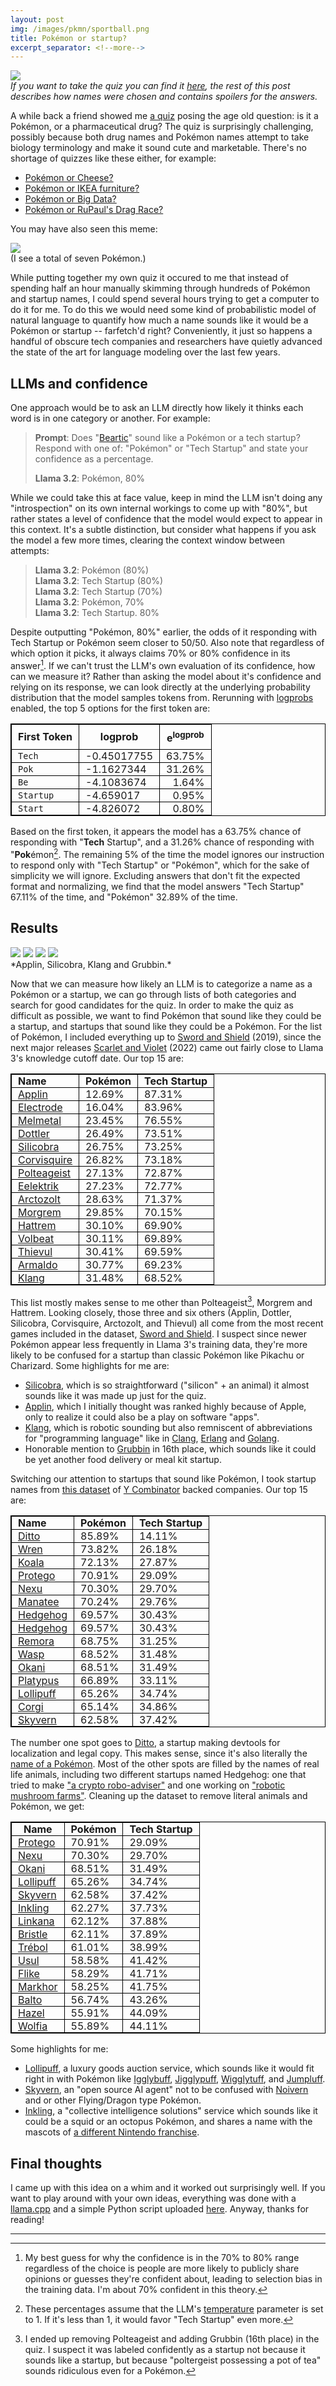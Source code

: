 ```yaml
---
layout: post
img: /images/pkmn/sportball.png
title: Pokémon or startup?
excerpt_separator: <!--more-->
---
```


[![](/images/pkmn/sporcle.jpg)](https://www.sporcle.com/games/netcat/pokemon-or-startup-quiz)<br>
*If you want to take the quiz you can find it [here](https://www.sporcle.com/games/netcat/pokemon-or-startup-quiz), the*
*rest of this post describes how names were chosen and contains spoilers for the answers.*
<!--more-->

A while back a friend showed me [a quiz](https://www.bizjournals.com/boston/pulse/quiz/is-it-a-drug-or-is-it-a-pokemon/15969731)
posing the age old question: is it a Pokémon, or a pharmaceutical drug? The quiz
is surprisingly challenging, possibly because both drug names and Pokémon names
attempt to take biology terminology and make it sound cute and marketable. There's
no shortage of quizzes like these either, for example:
* [Pokémon or Cheese?](https://www.sporcle.com/games/hellofromUK/pokecheese)
* [Pokémon or IKEA furniture?](https://www.sporcle.com/games/Minibiggles/pokmon-or-ikea-furniture)
* [Pokémon or Big Data?](https://pixelastic.github.io/pokemonorbigdata/)
* [Pokémon or RuPaul's Drag Race?](https://www.sporcle.com/games/Qaqaq/rupoke)

You may have also seen this meme:

[![](/images/pkmn/recruiting.jpg)](https://youtu.be/0hR4peP9V4A?si=0WSqu63v4ko5U_WK&t=66)<br>(I see a total of seven Pokémon.)

While putting together my own quiz it occured to me that instead of spending half
an hour manually skimming through hundreds of Pokémon and startup names, I could spend several hours trying to get a computer to do it for me.
To do this we would need some kind of probabilistic model of natural language to quantify
how much a name sounds like it would be a Pokémon or startup -- farfetch'd right?
Conveniently, it just so happens a handful of obscure tech companies and researchers have
quietly advanced the state of the art for language modeling over the last few years.

## LLMs and confidence

One approach would be to ask an LLM directly how likely it thinks each word is in one
category or another. For example:

> **Prompt**: Does "[Beartic](https://bulbapedia.bulbagarden.net/wiki/Beartic_(Pok%C3%A9mon))" sound like a Pokémon or a tech startup? Respond with one of: "Pokémon" or "Tech Startup" and state your confidence as a percentage.
>
> **Llama 3.2**: Pokémon, 80%

While we could take this at face value, keep in mind the LLM isn't
doing any "introspection" on its own internal workings to come up with "80%", but rather
states a level of confidence that the model would expect to appear in this context. It's a subtle
distinction, but consider what happens if you ask the model a few more times, clearing
the context window between attempts:

> **Llama 3.2**: Pokémon (80%)<br>
> **Llama 3.2**: Tech Startup (80%)<br>
> **Llama 3.2**: Tech Startup (70%)<br>
> **Llama 3.2**: Pokémon, 70%<br>
> **Llama 3.2**: Tech Startup. 80%<br>

Despite outputting "Pokémon, 80%" earlier, the odds of it responding
with Tech Startup or Pokémon seem closer to 50/50. Also note that regardless of which option it picks,
it always claims 70% or 80% confidence in its answer[^1]. If we can't trust the LLM's
own evaluation of its confidence, how can we measure it? Rather than asking the model
about it's confidence and relying on its response, we can look directly at the
underlying probability distribution that the model samples tokens from. Rerunning with
[logprobs](https://cookbook.openai.com/examples/using_logprobs)
enabled, the top 5 options for the first token are:


<!-- It's a subtle distinction, but consider the simpler case of flipping a coin:

> **Prompt**: Toss a fair coin. Respond with one of: "Heads" or "Tails" and state the probability of the outcome as a percentage.
>
> **Llama 3.2**: Heads, 50%

While almost every LLM will state that the odds of each side of the coin are 50%,
in practice [LLMs are biased towards heads upwards of 70% of the time](https://rnikhil.com/2025/04/26/llm-coin-toss-odd-even).
If we can't trust the accuracy of the LLM's response, how can we gauge its confidence?
Rather than asking the model about it's confidence and checking its response, we can instead
look directly at the underlying probability distribution that the model samples tokens
from. Rerunning with [logprobs](https://cookbook.openai.com/examples/using_logprobs)
enabled, the top 5 options for the first token are: -->

<style>
table{
    border-spacing: 50px;
    border:1px solid #000000;
}

th {
    border: 1px solid #000000;
    padding: 0px 10px 0px 10px;
    max-width: 40vw;
}

td{
    border:1px solid #000000;
    padding: 0px 10px 0px 10px;
    max-width: 40vw;
}
</style>


| **First Token**  | **logprob**         | $$\textbf{e}^\textbf{logprob}$$
|:-----------|---------------------|---------------:|
| `Tech`     | -0.45017755         | 63.75% |
| `Pok`      | -1.1627344          | 31.26% |
| `Be`       | -4.1083674          | 1.64% |
| `Startup`  | -4.659017           | 0.95% |
| `Start`    | -4.826072          | 0.80% |

Based on the first token, it appears the model has a 63.75% chance of responding with
"**Tech** Startup", and a 31.26% chance of responding with "**Pok**émon[^2]. The remaining
5% of the time the model ignores our instruction to respond only with "Tech Startup" or
"Pokémon", which for the sake of simplicity we will ignore. Excluding answers
that don't fit the expected format and normalizing, we find that the model answers
"Tech Startup" 67.11% of the time, and "Pokémon" 32.89% of the time.

## Results

<img src="/images/pkmn/applin.png" style="max-width: 20%">
<img src="/images/pkmn/silicobra.png" style="max-width: 20%">
<img src="/images/pkmn/klang.png" style="max-width: 20%">
<img src="/images/pkmn/grubbin.png" style="max-width: 20%"><br>*Applin, Silicobra, Klang and Grubbin.*

Now that we can measure how likely an LLM is to categorize a name as
a Pokémon or a startup, we can go through lists of both categories and search for good candidates for the quiz. In
order to make the quiz as difficult as possible, we want to find Pokémon that sound like
they could be a startup, and startups that sound like they could be a Pokémon.
For the list of Pokémon, I included everything up to [Sword and Shield](https://en.wikipedia.org/wiki/Pok%C3%A9mon_Sword_and_Shield)
(2019), since the next major releases [Scarlet and Violet](https://en.wikipedia.org/wiki/Pok%C3%A9mon_Scarlet_and_Violet) (2022)
came out fairly close to Llama 3's knowledge cutoff date. Our top 15 are:

| **Name**    | **Pokémon** | **Tech Startup** |
|:------------|---------|--------------|
| [Applin](https://bulbapedia.bulbagarden.net/wiki/Applin_(Pok%C3%A9mon))      | 12.69%  | 87.31%       |
| [Electrode](https://bulbapedia.bulbagarden.net/wiki/Electrode_(Pok%C3%A9mon))   | 16.04%  | 83.96%       |
| [Melmetal](https://bulbapedia.bulbagarden.net/wiki/Melmetal_(Pok%C3%A9mon))    | 23.45%  | 76.55%       |
| [Dottler](https://bulbapedia.bulbagarden.net/wiki/Dottler_(Pok%C3%A9mon))     | 26.49%  | 73.51%       |
| [Silicobra](https://bulbapedia.bulbagarden.net/wiki/Silicobra_(Pok%C3%A9mon))   | 26.75%  | 73.25%       |
| [Corvisquire](https://bulbapedia.bulbagarden.net/wiki/Corvisquire_(Pok%C3%A9mon)) | 26.82%  | 73.18%       |
| [Polteageist](https://bulbapedia.bulbagarden.net/wiki/Polteageist_(Pok%C3%A9mon)) | 27.13%  | 72.87%       |
| [Eelektrik](https://bulbapedia.bulbagarden.net/wiki/Eelektrik_(Pok%C3%A9mon))   | 27.23%  | 72.77%       |
| [Arctozolt](https://bulbapedia.bulbagarden.net/wiki/Arctozolt_(Pok%C3%A9mon))   | 28.63%  | 71.37%       |
| [Morgrem](https://bulbapedia.bulbagarden.net/wiki/Morgrem_(Pok%C3%A9mon))     | 29.85%  | 70.15%       |
| [Hattrem](https://bulbapedia.bulbagarden.net/wiki/Hattrem_(Pok%C3%A9mon))     | 30.10%  | 69.90%       |
| [Volbeat](https://bulbapedia.bulbagarden.net/wiki/Volbeat_(Pok%C3%A9mon))     | 30.11%  | 69.89%       |
| [Thievul](https://bulbapedia.bulbagarden.net/wiki/Thievul_(Pok%C3%A9mon))     | 30.41%  | 69.59%       |
| [Armaldo](https://bulbapedia.bulbagarden.net/wiki/Armaldo_(Pok%C3%A9mon))     | 30.77%  | 69.23%       |
| [Klang](https://bulbapedia.bulbagarden.net/wiki/Klang_(Pok%C3%A9mon))       | 31.48%  | 68.52%       |

This list mostly makes sense to me other than Polteageist[^3], Morgrem and Hattrem.
Looking closely, those three and six others (Applin, Dottler, Silicobra, Corvisquire, Arctozolt, and Thievul) all come
from the most recent games included in the dataset, [Sword and Shield](https://en.wikipedia.org/wiki/Pok%C3%A9mon_Sword_and_Shield).
I suspect since newer Pokémon appear less frequently
in Llama 3's training data, they're more likely to be confused for a startup than classic Pokémon like
Pikachu or Charizard. Some highlights for me are:
* [Silicobra](https://bulbapedia.bulbagarden.net/wiki/Silicobra_(Pok%C3%A9mon)), which is so straightforward ("silicon" + an animal) it almost sounds like it was made up just for the quiz.
* [Applin](https://bulbapedia.bulbagarden.net/wiki/Applin_(Pok%C3%A9mon)), which I initially thought was ranked highly because of Apple, only to realize it could also be a play on software "apps".
* [Klang](https://bulbapedia.bulbagarden.net/wiki/Klang_(Pok%C3%A9mon)), which is robotic sounding but also remniscent of abbreviations for "programming language" like in [Clang](https://en.wikipedia.org/wiki/Clang), [Erlang](https://en.wikipedia.org/wiki/Erlang_(programming_language)) and [Golang](https://en.wikipedia.org/wiki/Go_(programming_language)).
* Honorable mention to [Grubbin](https://bulbapedia.bulbagarden.net/wiki/Grubbin_(Pok%C3%A9mon)) in 16th place, which sounds like it could be yet another food delivery or meal kit startup.

Switching our attention to startups that sound like Pokémon, I took startup names
from [this dataset](https://www.kaggle.com/datasets/sashakorovkina/ycombinator-all-funded-companies-dataset?select=companies.csv)
of [Y Combinator](https://www.ycombinator.com/) backed companies. Our top 15 are:

| **Name**      | **Pokémon** | **Tech Startup** |
|:----------|---------|--------------|
| [Ditto](https://www.ycombinator.com/companies/ditto)     | 85.89%  | 14.11%       |
| [Wren](https://www.ycombinator.com/companies/wren)      | 73.82%  | 26.18%       |
| [Koala](https://www.ycombinator.com/companies/koala)     | 72.13%  | 27.87%       |
| [Protego](https://www.ycombinator.com/companies/protego)   | 70.91%  | 29.09%       |
| [Nexu](https://www.ycombinator.com/companies/nexu)      | 70.30%  | 29.70%       |
| [Manatee](https://www.ycombinator.com/companies/manatee)   | 70.24%  | 29.76%       |
| [Hedgehog](https://www.ycombinator.com/companies/hedgehog)  | 69.57%  | 30.43%       |
| [Hedgehog](https://www.ycombinator.com/companies/hedgehog-2)  | 69.57%  | 30.43%       |
| [Remora](https://www.ycombinator.com/companies/remora)    | 68.75%  | 31.25%       |
| [Wasp](https://www.ycombinator.com/companies/wasp)      | 68.52%  | 31.48%       |
| [Okani](https://www.ycombinator.com/companies/okani)     | 68.51%  | 31.49%       |
| [Platypus](https://www.ycombinator.com/companies/platypus)  | 66.89%  | 33.11%       |
| [Lollipuff](https://www.ycombinator.com/companies/lollipuff) | 65.26%  | 34.74%       |
| [Corgi](https://www.ycombinator.com/companies/corgi)     | 65.14%  | 34.86%       |
| [Skyvern](https://www.ycombinator.com/companies/skyvern)   | 62.58%  | 37.42%       |

The number one spot goes to [Ditto](https://www.dittowords.com/), a startup making
devtools for localization and legal copy. This makes sense, since it's also literally
the [name of a Pokémon](https://bulbapedia.bulbagarden.net/wiki/Ditto_(Pok%C3%A9mon)).
Most of the other spots are filled by the names of real life animals, including two different
startups named Hedgehog: one that tried to make ["a crypto robo-adviser"](https://www.ycombinator.com/companies/hedgehog)
and one working on ["robotic mushroom farms"](https://www.ycombinator.com/companies/hedgehog-2).
Cleaning up the dataset to remove literal animals and Pokémon, we get:

| **Name**      | **Pokémon** | **Tech Startup** |
|-----------|---------|--------------|
| [Protego](https://www.ycombinator.com/companies/protego)   | 70.91%  | 29.09%       |
| [Nexu](https://www.ycombinator.com/companies/nexu)      | 70.30%  | 29.70%       |
| [Okani](https://www.ycombinator.com/companies/okani)     | 68.51%  | 31.49%       |
| [Lollipuff](https://www.ycombinator.com/companies/lollipuff) | 65.26%  | 34.74%       |
| [Skyvern](https://www.ycombinator.com/companies/skyvern)   | 62.58%  | 37.42%       |
| [Inkling](https://www.ycombinator.com/companies/inkling)   | 62.27%  | 37.73%       |
| [Linkana](https://www.ycombinator.com/companies/linkana)   | 62.12%  | 37.88%       |
| [Bristle](https://www.ycombinator.com/companies/bristle)   | 62.11%  | 37.89%       |
| [Trébol](https://www.ycombinator.com/companies/trebol)    | 61.01%  | 38.99%       |
| [Usul](https://www.ycombinator.com/companies/usul)      | 58.58%  | 41.42%       |
| [Flike](https://www.ycombinator.com/companies/flike)     | 58.29%  | 41.71%       |
| [Markhor](https://www.ycombinator.com/companies/markhor)   | 58.25%  | 41.75%       |
| [Balto](https://www.ycombinator.com/companies/balto)     | 56.74%  | 43.26%       |
| [Hazel](https://www.ycombinator.com/companies/hazel-2)     | 55.91%  | 44.09%       |
| [Wolfia](https://www.ycombinator.com/companies/wolfia)    | 55.89%  | 44.11%       |

Some highlights for me:
* [Lollipuff](https://www.ycombinator.com/companies/lollipuff), a luxury goods auction service, which sounds like it would fit right in with Pokémon like [Igglybuff](https://bulbapedia.bulbagarden.net/wiki/Igglybuff_(Pok%C3%A9mon)), [Jigglypuff](https://bulbapedia.bulbagarden.net/wiki/Jigglypuff_(Pok%C3%A9mon)), [Wigglytuff](https://bulbapedia.bulbagarden.net/wiki/Wigglytuff_(Pok%C3%A9mon)), and [Jumpluff](https://bulbapedia.bulbagarden.net/wiki/Jumpluff_(Pok%C3%A9mon)).
* [Skyvern](https://www.ycombinator.com/companies/skyvern), an "open source AI agent" not to be confused with [Noivern](https://bulbapedia.bulbagarden.net/wiki/Noivern_(Pok%C3%A9mon)) and or other Flying/Dragon type Pokémon.
* [Inkling](https://www.ycombinator.com/companies/inkling), a "collective intelligence solutions" service which sounds like it could be a squid or an octopus Pokémon, and shares a name with the mascots of [a different Nintendo franchise](https://splatoon.fandom.com/wiki/Inklings).

## Final thoughts

I came up with this idea on a whim and it worked out surprisingly well. If you want
to play around with your own ideas, everything was done with a [llama.cpp](https://github.com/ggml-org/llama.cpp) and a simple
Python script uploaded [here](https://github.com/ckw017/pokemon-or-startup). Anyway, thanks for reading!

---

[^1]:
    My best guess for why the confidence is in the 70% to 80% range regardless of the choice
    is people are more likely to publicly share opinions or guesses they're confident
    about, leading to selection bias in the training data. I'm about 70% confident in this
    theory.

[^2]:
    These percentages assume that the LLM's [temperature](https://medium.com/@kelseyywang/a-comprehensive-guide-to-llm-temperature-%EF%B8%8F-363a40bbc91f) parameter is set to 1. If it's less than
    1, it would favor "Tech Startup" even more.

[^3]:
    I ended up removing Polteageist and adding Grubbin (16th place) in the quiz. I
    suspect it was labeled confidently as a startup not because it sounds like a startup,
    but because "poltergeist possessing a pot of tea" sounds ridiculous even for a Pokémon.

<!--
We can get a feel for this problem by asking the LLM a simpler question: [heads or tails](https://rnikhil.com/2025/04/26/llm-coin-toss-odd-even)?

> **Prompt**: Toss a fair coin. Respond with one of: "Heads" or "Tails" and state the probability of the outcome as a percentage.
>
> **Llama 3.2**: Heads, 50%

That sounds reasonable, but what happens if we ask a few more times?[^1]

> **Llama 3.2**: Heads 50%<br>
> **Llama 3.2**: Heads (50%)<br>
> **Llama 3.2**: Heads, 50%<br>
> **Llama 3.2**: Heads (50%)<br>
> **Llama 3.2**: Heads (50.0%)<br>
> **Llama 3.2**: Heads 50%<br>
> **Llama 3.2**: Tails - 50.0%<br>
> **Llama 3.2**: \*\*Heads\*\* (50%).\n\nWould you like to simulate another coin toss?<br>
> **Llama 3.2**: Tails, 50%<br>
> **Llama 3.2**: Heads (50%)<br>

It seems like the model has a bias towards reporting "Heads" in our sample
size of 10. While we could increase the sample size to see if a pattern
emerges, it might be more insightful to look directly at the distribution the model is sampling
from. Rerunning with [logprobs](https://cookbook.openai.com/examples/using_logprobs)
enabled, the top 5 options for the first token are:

<style>
table{
    border-spacing: 50px;
    border:1px solid #000000;
}

th {
    border: 1px solid #000000;
    padding: 5px;
    max-width: 40vw;
}

td{
    border:1px solid #000000;
    padding: 5px;
    max-width: 40vw;
}
</style>

| **Token 1**   | **logprob**            |
|----------|-------------------:|
| `He`     | -0.4107096 (66.3%) |
| `T`      | -1.8492415 (15.7%) |
| `**`     | -1.9469111 (14.3%) |
| `Result` | -4.807211  (0.8%)  |
| `The`    | -5.658432  (0.3%)  |

Based on the first token it appears the model is biased towards saying
"**He**ads" 66.3% of the time, and "**T**ails" 15.7% of the time, although we can't be totally sure yet. For example:
* `He` might be the start of "**He**y look, it landed on Tails".
* `T` might be the start of "**T**he coin landed on Heads".
* `**` is the LLM adding bold formatting to it's answer, however we don't if the answer is heads or tails yet.

To remove ambiguity, we can feed the first token options back into the LLM and examine the logprobs
for the next tokens:


| **Tokens**         | **logprob 1**          | **logprob 2**           | **Joint Probability** |
|----------------|------------------:|--------------------:|------------------:|
| `He`, `ads`    | -0.4107096 (66.3%) | -0.000002  (100.0%) | 66.3%             |
| `T`, `ails`    | -1.8492415 (15.7%) | -0.0000839 (100.0%) | 15.7%             |
| `**`, `He`     | -1.9469111 (14.3%) | -1.0628203 (34.5%)  | 4.9%              |
| `**`, `Result` | -1.9469111 (14.3%) | -1.2099322 (29.8%)  | 4.3%              |
| `**`, `T`      | -1.9469111 (14.3%) | -1.3429335 (26.1%)  | 3.7%              |


| **Token 1**  | **Token 2** | **Joint Probability** |
|--------------|------------------|-------------------|
| `He` (66.3%) | `ads` (100.0%)   | 66.3%             |
| `T` (15.7%)  | `ails` (100.0%)  | 15.7%             |
| `**` (14.3%) | `He` (34.5%)     | 4.9%              |
| `**` (14.3%) | `Result` (29.8%) | 4.3%              |
| `**` (14.3%) | `T` (26.1%)      | 3.7%              |

When `He` or `T` are output as the first token, the next token is
practically guaranteed to be `ads` or `ails` to form `Heads` or `Tails` respectively. For
`**`, the odds of the next token are roughly split between `He`, `T`, and `Result`.
We can continue feeding in ambiguous results and examining logprobs to form a tree structure representing
the different sequences of tokens the LLM might output:

<img src="/images/pkmn/heads-tails-sankey.jpg" style="max-height:50vh;"><br>*Diagram made with [Sankeymatic](https://sankeymatic.com/build/?i=PTAEFEDsBcFMCdQDEA2B7A7gZ1AI1tBrLJKAHJoAmsWANKCgJYDWso0AFo1gFwBQIUEOHCAymgCu8AMZsA2gEEAsgHkAqmQAqAXVCaAhvADmBPnwA8o6IegA%2BUHIBsjgHQBmXQAk2AYjcBWfQsrG3s5AEZ%2DFwB2XU1QH30A4Ot4OwdwgBZ3XQAqXIT9QJTQhzcY3XMVTgR7RP0gvm8HZxzQb31KHD9ivniIqNi9fUYUbqT%2DM3yHbIBOPNzmnqDpuXKh%2DPjE5NXsj1B8gCUaCRRoQuLV8JdMhaqa%2BDqGxvzmuTmFjq6EgJXc%2DvWCwMo3GyT4RxOZwcACYbgtjlhTtAeO1YJ1ur9wbkEUiMi5HPDIci9IUdtiiQ4AAxtCGIs48cxoB5PBpTcl04n9a4Eg7spEo4FjUmTPg8JaYsVo77LUWvXwSuXon7FHi0%2DmopUy1UFRIqtVQ3VBBkhNJPXo8LYTWX%2DYXWnH0knbSba%2B2ckZCp2iwWg52bd0%2BsyCADq%2BhMOAGlMpugAQhJKCZoAIwNUOAgYf4o6BY%2DHTEms3GEzMM3F9AAPGh57OF97QzOeSRYRiQIyVgsEGaR3RINBUVs585yaH%2BfxxeD6SBYAAOaDS%2BmgjDQkEDYAAmpJQNJx6AsO39OQqLAAOQ4aRodDwehMVjsLi8PM8KvtnyU%2DzRPMiD9CFzfmegPen89QAAM1%2DPdG2bFA2FQTB%2BEER8B3CRxMxTNMyFgWQsEbecaASJDHGXUAACI5FybRCNAABbNEJyItQdz%2DSAAE8%2DwoyQYAYWAgPONAADcEEI2CwHghxSNAUR9B4psjCwAi6LYGoN0XaB4DPHB8HQDB2DQDcJCwaA0AoxgAC9YDzRjJEQShGFDMcKOPP9J0nNEx0gWRvxcPhGxM0BNIADkjPhQA4UAkMpPgKMMIwmwYUBwmhQLEDiwLznCXzAtwUBaz4XAjEUwCfGoSgiqCdgXKnQwSHOMg%2BEgA8fNi%2BKgtADNAvK6QpNAaJJjwGdqEQMKb1gKjQFqyBTLy38fF86aZsCtBJ30droGY8I%2BCAjSdPgHi5ykNhqWcQKm1TeBGGgICVIo0BJGgRtqAAWibQKAMm2ZXreuaFqW5jqUmFB9HMiRuPgPrQFgUtFsTUAACtdPnIDzJOqKaOq6HYcYeGSG%2BFH4FgPj4B3Iwx0nYKUbnaxpC4VyDMnSC4D07SxoqvS%2BD%2B9STzPSbIy5gauGochAq4IwOCYIXzmpLrApAmAgMWtgsHHLA7p3E6gMCpgxrajrqUanG%2DvnPivLYcJwgGiKjEgdGVoC1nYBQSB9GG%2DRHOcnAV1a4yjfwnzYEYUXQEya39HU7aUAkNgnacwxXcl04UEnHH2sbRdQDd0BpywhdSHUzBAqIX2OHOAOwptuO0Az5P9EBtB9BF0gBqwCmhvDqvJcYfHznwECcfSnH9GYacm3OfCQ7D4CZwi85D1oFxD0C%2BPOMYUtQEPWftwkICgMX5fZ5qKi0A3ndzj3L2MoG6RQAGygL%2DCgg9yomBM%2DlyBWEYifGHP1OmD0xgKNwGvxwwincKvE2DNGpJGaEmRoT0HAdCRwbg3DAL4hqb44DKTQIvi4SkmRogS1Ysg%2BIlJ6B3XAVA18SC2DegvsQ2BsxsEUN5KAEhWDKQIMyDQrBsx%2DCzFWvgtgcpqFMPAdENwlJeEgN5F8HAzCXwZlmBwykSFIEMM2IImR0RZi%2BUyCo%2D4%2DohFYP8FotwCjoiUlwTo10ajwG%2BVmPFPhvJXQoikfol8jhoiOBMdETIswGH3GOvYdRjhfIYLCvY%2DIfjaguN8l1cICjXxuHwmEvkDp4gyP8G4KBJiAhviSY44YIJ9FZH8JArJ5DclEgZEyfxVisGOC4UAA).*

Here I've colored the branches of the tree where the LLM would output "Heads" in blue, the branches where
it would output "Tails" in red, and the branches I was too lazy to squeeze into the visualization
labeled as "&lt;Other&gt;" in gray. Summing up the leaves of the tree we see the LLM
outputs "Heads" at least 73.6% of the time, and "Tails" at most "26.4%" of the time[^1],
contradicting its own claim that it picks heads and tails each with 50% probability.

Llama 3.2's bias towards outputting heads is likely an artifact of human bias to
write "Heads" in coin toss scenarios within the training data. While capturing biases in the training set isn't great
for trying to simulate a fair coin, it's perfect for our purpose of estimating how likely
a person is to mix up a Pokémon name with a startup name.

Returning to our example from earlier, we can prompt the LLM directly without asking for it's confidence:

> **Prompt**: Does "Beartic" sound like a Pokémon or a tech startup? Only respond with one of: "Pokémon" or "Tech Startup".
>
> **Llama 3.2**: Pokémon
-->


<!--
[^1]:
    Each of these samples were taken from fresh prompts to the LLM, not as part of a single
    conversation. When asked repeatedly in a single conversation, some LLMs do something akin to the
    Gambler's Fallacy and [outputs flips that would even the distribution](https://medium.com/%40gathright/llms-cant-flip-a-fair-coin-but-they-seem-to-know-the-odds-06b5ccf2cc2c).
-->
